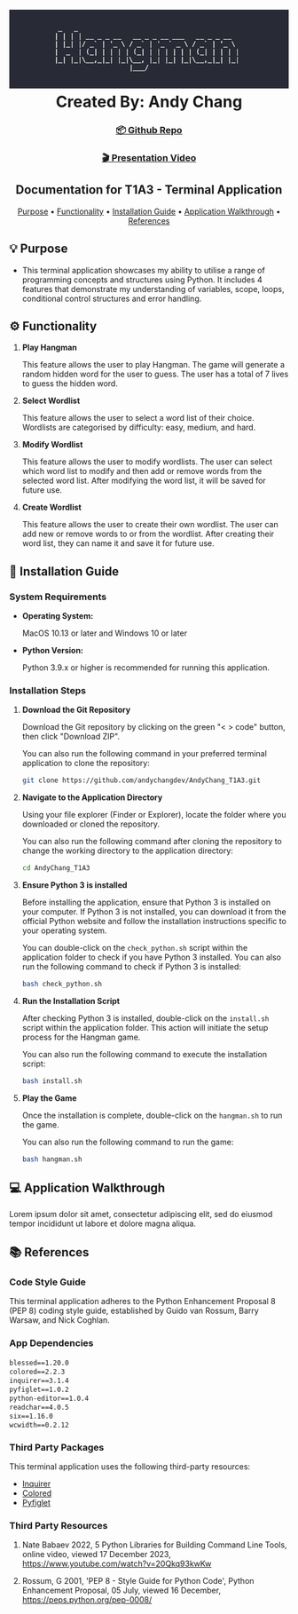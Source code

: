 <h1 align="center">
  <br>
  <img src="./docs/banner.png" alt="banner"></img>
  <br>
  Created By: Andy Chang
  <br>
</h1>

<h3 align="center">
 <h3 align="center">
<a href="https://github.com/andychangdev/AndyChang_T1A3">📦 Github Repo</a>
 </h3>

 <h3 align="center">
<a href="https://www.canva.com">🎬 Presentation Video</a>
 </h3>

<h2 align="center">Documentation for T1A3 - Terminal Application</h4>

<p align="center">
  <a href="#💡-purpose">Purpose</a> •
  <a href="#⚙️-functionality">Functionality</a> •
  <a href="#📀-installation-guide">Installation Guide</a> •
<a href="#💻-application-walkthrough">Application Walkthrough</a> •
  <a href="#📚-references">References</a>
</p>

## 💡 Purpose

- This terminal application showcases my ability to utilise a range of programming concepts and structures using Python. It includes 4 features that demonstrate my understanding of variables, scope, loops, conditional control structures and error handling.

## ⚙️ Functionality

1. **Play Hangman**
    
    This feature allows the user to play Hangman. The game will generate a random hidden word for the user to guess. The user has a total of 7 lives to guess the hidden word.

2. **Select Wordlist**

    This feature allows the user to select a word list of their choice. Wordlists are categorised by difficulty: easy, medium, and hard.

3. **Modify Wordlist**

    This feature allows the user to modify wordlists. The user can select which word list to modify and then add or remove words from the selected word list. After modifying the word list, it will be saved for future use.

4.  **Create Wordlist**

    This feature allows the user to create their own wordlist. The user can add new or remove words to or from the wordlist. After creating their word list, they can name it and save it for future use.

## 📀 Installation Guide

### System Requirements
- **Operating System:**

    MacOS 10.13 or later and Windows 10 or later

- **Python Version:**
    
    Python 3.9.x or higher is recommended for running this application.

### Installation Steps

1. **Download the Git Repository**

    Download the Git repository by clicking on the green "< > code" button, then click "Download ZIP". 
    
    You can also run the following command in your preferred terminal application to clone the repository:
    ```bash
    git clone https://github.com/andychangdev/AndyChang_T1A3.git
    ```

2. **Navigate to the Application Directory**

     Using your file explorer (Finder or Explorer), locate the folder where you downloaded or cloned the repository.

    You can also run the following command after cloning the repository to change the working directory to the application directory:
    ```bash
    cd AndyChang_T1A3
    ```
3. **Ensure Python 3 is installed**

    Before installing the application, ensure that Python 3 is installed on your computer. If Python 3 is not installed, you can download it from the official Python website and follow the installation instructions specific to your operating system. 

    You can double-click on the `check_python.sh` script within the application folder to check if you have Python 3 installed. You can also run the following command to check if Python 3 is installed:

    ```bash
    bash check_python.sh
    ```

3. **Run the Installation Script**

    After checking Python 3 is installed, double-click on the `install.sh` script within the application folder. This action will initiate the setup process for the Hangman game.

    You can also run the following command to execute the installation script:

    ```bash
    bash install.sh
    ```

4. **Play the Game**

    Once the installation is complete, double-click on the `hangman.sh` to run the game.

    You can also run the following command to run the game:

    ```bash
    bash hangman.sh
    ```

## 💻 Application Walkthrough

Lorem ipsum dolor sit amet, consectetur adipiscing elit, sed do eiusmod tempor incididunt ut labore et dolore magna aliqua.

## 📚 References

### Code Style Guide

This terminal application adheres to the Python Enhancement Proposal 8 (PEP 8) coding style guide, established by Guido van Rossum, Barry Warsaw, and Nick Coghlan.

### App Dependencies

```
blessed==1.20.0
colored==2.2.3
inquirer==3.1.4
pyfiglet==1.0.2
python-editor==1.0.4
readchar==4.0.5
six==1.16.0
wcwidth==0.2.12
```

### Third Party Packages
This terminal application uses the following third-party resources:

- [Inquirer](https://pypi.org/project/inquirer/)
- [Colored](https://pypi.org/project/colored/)
- [Pyfiglet](https://pypi.org/project/pyfiglet/)

### Third Party Resources

1. Nate Babaev 2022, 5 Python Libraries for Building Command Line Tools, online video, viewed 17 December 2023, https://www.youtube.com/watch?v=20Qkq93kwKw

2. Rossum, G 2001, 'PEP 8 - Style Guide for Python Code', Python Enhancement Proposal, 05 July, viewed 16 December, https://peps.python.org/pep-0008/


